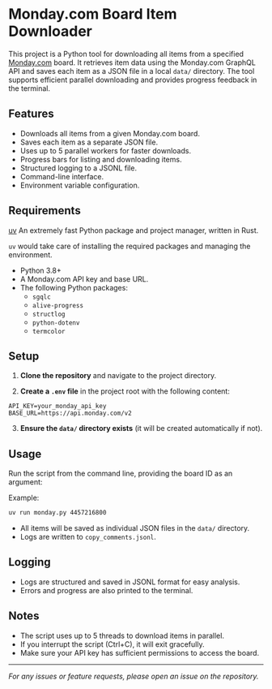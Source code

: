 # Monday.com Board Item Downloader

This project is a Python tool for downloading all items from a specified [Monday.com](https://monday.com) board. It retrieves item data using the Monday.com GraphQL API and saves each item as a JSON file in a local `data/` directory. The tool supports efficient parallel downloading and provides progress feedback in the terminal.

## Features

- Downloads all items from a given Monday.com board.
- Saves each item as a separate JSON file.
- Uses up to 5 parallel workers for faster downloads.
- Progress bars for listing and downloading items.
- Structured logging to a JSONL file.
- Command-line interface.
- Environment variable configuration.

## Requirements

[uv](https://docs.astral.sh/uv/getting-started/installation/) An extremely fast Python package and project manager, written in Rust.

`uv` would take care of installing the required packages and managing the environment.

- Python 3.8+
- A Monday.com API key and base URL.
- The following Python packages:
  - `sgqlc`
  - `alive-progress`
  - `structlog`
  - `python-dotenv`
  - `termcolor`


## Setup

1. **Clone the repository** and navigate to the project directory.

2. **Create a `.env` file** in the project root with the following content:

```
API_KEY=your_monday_api_key
BASE_URL=https://api.monday.com/v2    
```

3. **Ensure the `data/` directory exists** (it will be created automatically if not).

## Usage

Run the script from the command line, providing the board ID as an argument:


Example:

```bash
uv run monday.py 4457216800
```

- All items will be saved as individual JSON files in the `data/` directory.
- Logs are written to `copy_comments.jsonl`.

## Logging

- Logs are structured and saved in JSONL format for easy analysis.
- Errors and progress are also printed to the terminal.

## Notes

- The script uses up to 5 threads to download items in parallel.
- If you interrupt the script (Ctrl+C), it will exit gracefully.
- Make sure your API key has sufficient permissions to access the board.

---

*For any issues or feature requests, please open an issue on the repository.*

